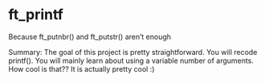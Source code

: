 # ft_printf

Because ft_putnbr() and ft_putstr() aren’t enough

Summary:
The goal of this project is pretty straightforward. You will recode printf().
You will mainly learn about using a variable number of arguments. How cool is that??
It is actually pretty cool :)
